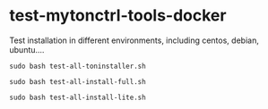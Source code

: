 # test-mytonctrl-tools-docker
Test installation in different environments, including centos, debian, ubuntu....

```
sudo bash test-all-toninstaller.sh

sudo bash test-all-install-full.sh

sudo bash test-all-install-lite.sh
```